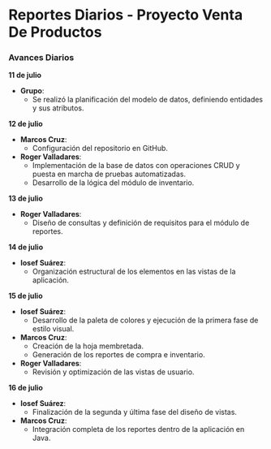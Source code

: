 # Reportes Diarios - Proyecto Venta De Productos
### Avances Diarios
**11 de julio**  
- **Grupo**:  
  - Se realizó la planificación del modelo de datos, definiendo entidades y sus atributos.

**12 de julio**  
- **Marcos Cruz**:  
  - Configuración del repositorio en GitHub.  
- **Roger Valladares**:  
  - Implementación de la base de datos con operaciones CRUD y puesta en marcha de pruebas automatizadas.  
  - Desarrollo de la lógica del módulo de inventario.

**13 de julio**  
- **Roger Valladares**:  
  - Diseño de consultas y definición de requisitos para el módulo de reportes.

**14 de julio**  
- **Iosef Suárez**:  
  - Organización estructural de los elementos en las vistas de la aplicación.

**15 de julio**  
- **Iosef Suárez**:  
  - Desarrollo de la paleta de colores y ejecución de la primera fase de estilo visual.  
- **Marcos Cruz**:  
  - Creación de la hoja membretada.  
  - Generación de los reportes de compra e inventario.  
- **Roger Valladares**:  
  - Revisión y optimización de las vistas de usuario.

**16 de julio**  
- **Iosef Suárez**:  
  - Finalización de la segunda y última fase del diseño de vistas.  
- **Marcos Cruz**:  
  - Integración completa de los reportes dentro de la aplicación en Java.

